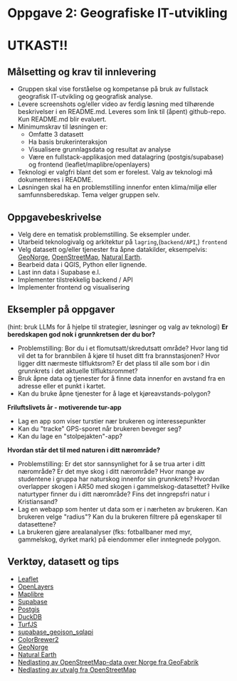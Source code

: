 # Oppgave 2: Geografiske IT-utvikling

# UTKAST!!

## **Målsetting og krav til innlevering**
* Gruppen skal vise forståelse og kompetanse på bruk av fullstack geografisk IT-utvikling og geografisk analyse.
* Levere screenshots og/eller video av ferdig løsning med tilhørende beskrivelser i en README.md. Leveres som link til (åpent) github-repo. Kun README.md blir evaluert.
* Minimumskrav til løsningen er: 
    * Omfatte 3 datasett
    * Ha basis brukerinteraksjon
    * Visualisere grunnlagsdata og resultat av analyse
    * Være en fullstack-applikasjon med datalagring (postgis/supabase) og frontend (leaflet/maplibre/openlayers)
* Teknologi er valgfri blant det som er forelest. Valg av teknologi må dokumenteres i README.
* Løsningen skal ha en problemstilling innenfor enten klima/miljø eller samfunnsberedskap. Tema velger gruppen selv.

## **Oppgavebeskrivelse**
* Velg dere en tematisk problemstilling. Se eksempler under.
* Utarbeid teknologivalg og arkitektur på `lagring`,(`backend/API`,) `frontend` 
* Velg datasett og/eller tjenester fra åpne datakilder, eksempelvis: [GeoNorge](https://www.geonorge.no), [OpenStreetMap](https://www.openstreetmap.org), [Natural Earth](https://www.naturalearthdata.com).
* Bearbeid data i QGIS, Python eller lignende.
* Last inn data i Supabase e.l.
* Implementer tilstrekkelig backend / API
* Implementer frontend og visualisering

## **Eksempler på oppgaver**
(hint: bruk LLMs for å hjelpe til strategier, løsninger og valg av teknologi)
**Er beredskapen god nok i grunnkretsen der du bor?**
* Problemstilling: Bor du i et flomutsatt/skredutsatt område? Hvor lang tid vil det ta for brannbilen å kjøre til huset ditt fra brannstasjonen? 
Hvor ligger ditt nærmeste tilfluktsrom? Er det plass til alle som bor i din grunnkrets i det aktuelle tilfluktsrommet?
* Bruk åpne data og tjenester for å finne data innenfor en avstand fra en adresse eller et punkt i kartet.
* Kan du bruke åpne tjenester for å lage et kjøreavstands-polygon?

**Friluftslivets år - motiverende tur-app**
* Lag en app som viser turstier nær brukeren og interessepunkter
* Kan du "tracke" GPS-sporet når brukeren beveger seg?
* Kan du lage en "stolpejakten"-app?


**Hvordan står det til med naturen i ditt nærområde?**
* Problemstilling: Er det stor sannsynlighet for å se trua arter i ditt nærområde? Er det mye skog i ditt nærområde? Hvor mange av studentene i gruppa har naturskog innenfor sin grunnkrets? Hvordan overlapper skogen i AR50 med skogen i gammelskog-datasettet? Hvilke naturtyper finner du i ditt nærområde? Fins det inngrepsfri natur i Kristiansand? 
* Lag en webapp som henter ut data som er i nærheten av brukeren. Kan brukeren velge "radius"? Kan du la brukeren filtrere på egenskaper til datasettene? 
* La brukeren gjøre arealanalyser (fks: fotballbaner med myr, gammelskog, dyrket mark) på eiendommer eller inntegnede polygon.


## **Verktøy, datasett og tips**
* [Leaflet](https://leafletjs.com)
* [OpenLayers](https://openlayers.org)
* [Maplibre](https://maplibre.org)
* [Supabase](https://supabase.com)
* [Postgis](https://postgis.net)
* [DuckDB](https://duckdb.org)
* [TurfJS](https://turfjs.org)
* [supabase_geojson_sqlapi](https://github.com/alexanno/supabase_geojson_sqlapi)
* [ColorBrewer2](https://colorbrewer2.org)
* [GeoNorge](https://www.geonorge.no)
* [Natural Earth](https://www.naturalearthdata.com)
* [Nedlasting av OpenStreetMap-data over Norge fra GeoFabrik](https://download.geofabrik.de/europe/norway.html)
* [Nedlasting av utvalg fra OpenStreetMap](https://overpass-turbo.eu/)